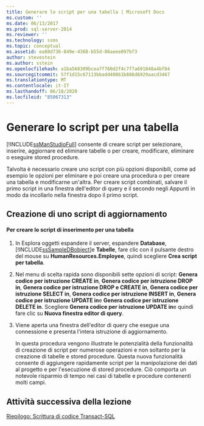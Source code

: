 ```yaml
---
title: Generare lo script per una tabella | Microsoft Docs
ms.custom: ''
ms.date: 06/13/2017
ms.prod: sql-server-2014
ms.reviewer: ''
ms.technology: ssms
ms.topic: conceptual
ms.assetid: ea88d736-849e-4368-b55d-06aeee097bf3
author: stevestein
ms.author: sstein
ms.openlocfilehash: a1ba568309bcea7f760d2f4c7f7a691048a4bf84
ms.sourcegitcommit: 57f1d15c67113bbadd40861b886d6929aacd3467
ms.translationtype: MT
ms.contentlocale: it-IT
ms.lasthandoff: 06/18/2020
ms.locfileid: "85067313"
---
```

# <a name="script-a-table"></a>Generare lo script per una tabella
  [!INCLUDE[ssManStudioFull](../../includes/ssmanstudiofull-md.md)] consente di creare script per selezionare, inserire, aggiornare ed eliminare tabelle o per creare, modificare, eliminare o eseguire stored procedure.  
  
 Talvolta è necessario creare uno script con più opzioni disponibili, come ad esempio le opzioni per eliminare e poi creare una procedura o per creare una tabella e modificarne un'altra. Per creare script combinati, salvare il primo script in una finestra dell'editor di query e il secondo negli Appunti in modo da incollarlo nella finestra dopo il primo script.  
  
## <a name="creating-an-update-script"></a>Creazione di uno script di aggiornamento  
  
#### <a name="to-create-the-insert-script-for-a-table"></a>Per creare lo script di inserimento per una tabella  
  
1.  In Esplora oggetti espandere il server, espandere **Database**, [!INCLUDE[ssSampleDBobject](../../includes/sssampledbobject-md.md)]e **Tabelle**, fare clic con il pulsante destro del mouse su **HumanResources.Employee**, quindi scegliere **Crea script per tabella**.  
  
2.  Nel menu di scelta rapida sono disponibili sette opzioni di script: **Genera codice per istruzione CREATE in**, **Genera codice per istruzione DROP in**, **Genera codice per istruzione DROP e CREATE in**, **Genera codice per istruzione SELECT in**, **Genera codice per istruzione INSERT in**, **Genera codice per istruzione UPDATE in**e **Genera codice per istruzione DELETE in**. Scegliere **Genera codice per istruzione UPDATE in**e quindi fare clic su **Nuova finestra editor di query**.  
  
3.  Viene aperta una finestra dell'editor di query che esegue una connessione e presenta l'intera istruzione di aggiornamento.  
  
     In questa procedura vengono illustrate le potenzialità della funzionalità di creazione di script per numerose operazioni e non soltanto per la creazione di tabelle e stored procedure. Questa nuova funzionalità consente di aggiungere rapidamente script per la manipolazione dei dati al progetto e per l'esecuzione di stored procedure. Ciò comporta un notevole risparmio di tempo nei casi di tabelle e procedure contenenti molti campi.  
  
## <a name="next-task-in-lesson"></a>Attività successiva della lezione  
 [Riepilogo: Scrittura di codice Transact-SQL](../../tutorials/summary-writing-transact-sql.md)  
  
  
